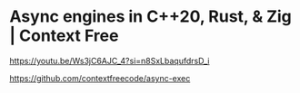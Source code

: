 # Async engines in C++20, Rust, & Zig | Context Free

https://youtu.be/Ws3jC6AJC_4?si=n8SxLbaqufdrsD_i

https://github.com/contextfreecode/async-exec
